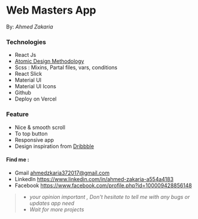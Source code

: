 # <h1> Web Masters App </h1>

By: *Ahmed Zakaria*



### Technologies
  * React Js
  * [Atomic Design Methodology](https://atomicdesign.bradfrost.com/chapter-2/)  
  * Scss : Mixins, Partal files, vars, conditions
  * React Slick
  * Material UI
  * Material UI Icons
  * Github
  * Deploy on Vercel



### Feature
  * Nice & smooth scroll
  * To top button
  * Responsive app
  * Design inspiration from [Dribbble](https://dribbble.com/shots/15203509-E-Learning-Landing-Page/attachments/6947643?mode=media) 



#### Find me :
  - Gmail     ahmedzkaria372017@gmail.com 
  - LinkedIn  https://www.linkedin.com/in/ahmed-zakaria-a554a4183
  - Facebook  https://www.facebook.com/profile.php?id=100009428856148 
      
    
> - *your opinion important , Don't hesitate to tell me with any bugs or updates app need*
> - *Wait for more projects*
